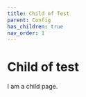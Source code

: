 ```yaml
---
title: Child of Test
parent: Config
has_children: true
nav_order: 1
---
```


# Child of test

I am a child page.


